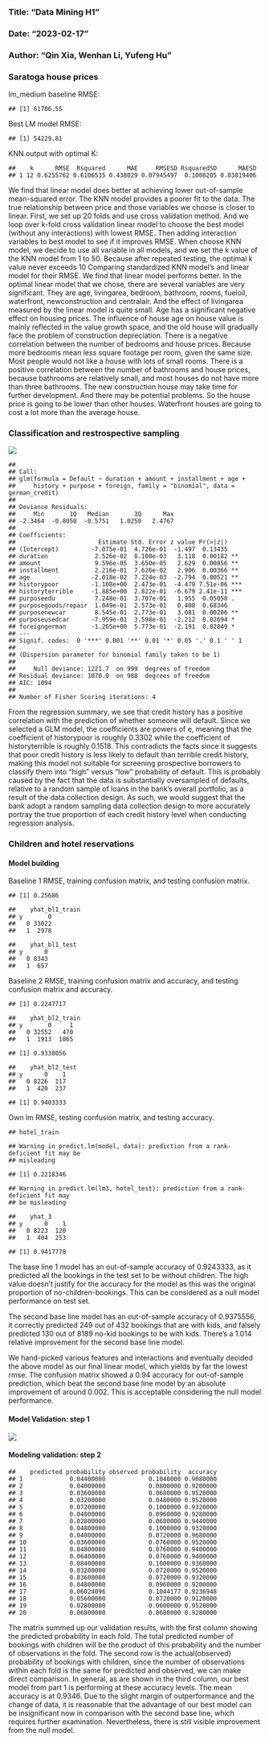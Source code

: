 ### Title: “Data Mining H1”

### Date: “2023-02-17”

### Author: “Qin Xia, Wenhan Li, Yufeng Hu”

### Saratoga house prices

lm\_medium baseline RMSE:

    ## [1] 61706.55

Best LM model RMSE:

    ## [1] 54229.81

KNN output with optimal K:

    ##    k      RMSE  Rsquared      MAE     RMSESD RsquaredSD      MAESD
    ## 1 12 0.6255762 0.6106535 0.438029 0.07945497  0.1008205 0.03819406

We find that linear model does better at achieving lower out-of-sample
mean-squared error. The KNN model provides a poorer fit to the data. The
true relationship between price and those variables we choose is closer
to linear. First, we set up 20 folds and use cross validation method.
And we loop over k-fold cross validation linear model to choose the best
model (without any interactions) with lowest RMSE. Then adding
interaction variables to best model to see if it improves RMSE. When
choose KNN model, we decide to use all variable in all models, and we
set the k value of the KNN model from 1 to 50. Because after repeated
testing, the optimal k value never exceeds 10 Comparing standardized KNN
model’s and linear model for their RMSE. We find that linear model
performs better. In the optimal linear model that we chose, there are
several variables are very significant. They are age, livingarea,
bedroom, bathroom, rooms, fueloil, waterfront, newconstruction and
centralair. And the effect of livingarea measured by the linear model is
quite small. Age has a significant negative effect on housing prices.
The influence of house age on house value is mainly reflected in the
value growth space, and the old house will gradually face the problem of
construction depreciation. There is a negative correlation between the
number of bedrooms and house prices. Because more bedrooms mean less
square footage per room, given the same size. Most people would not like
a house with lots of small rooms. There is a positive correlation
between the number of bathrooms and house prices, because bathrooms are
relatively small, and most houses do not have more than three bathrooms.
The new construction house may take time for further development. And
there may be potential problems. So the house price is going to be lower
than other houses. Waterfront houses are going to cost a lot more than
the average house.

### Classification and restrospective sampling

![](H2_files/figure-markdown_strict/unnamed-chunk-4-1.png)

    ## 
    ## Call:
    ## glm(formula = Default ~ duration + amount + installment + age + 
    ##     history + purpose + foreign, family = "binomial", data = german_credit)
    ## 
    ## Deviance Residuals: 
    ##     Min       1Q   Median       3Q      Max  
    ## -2.3464  -0.8050  -0.5751   1.0250   2.4767  
    ## 
    ## Coefficients:
    ##                       Estimate Std. Error z value Pr(>|z|)    
    ## (Intercept)         -7.075e-01  4.726e-01  -1.497  0.13435    
    ## duration             2.526e-02  8.100e-03   3.118  0.00182 ** 
    ## amount               9.596e-05  3.650e-05   2.629  0.00856 ** 
    ## installment          2.216e-01  7.626e-02   2.906  0.00366 ** 
    ## age                 -2.018e-02  7.224e-03  -2.794  0.00521 ** 
    ## historypoor         -1.108e+00  2.473e-01  -4.479 7.51e-06 ***
    ## historyterrible     -1.885e+00  2.822e-01  -6.679 2.41e-11 ***
    ## purposeedu           7.248e-01  3.707e-01   1.955  0.05058 .  
    ## purposegoods/repair  1.049e-01  2.573e-01   0.408  0.68346    
    ## purposenewcar        8.545e-01  2.773e-01   3.081  0.00206 ** 
    ## purposeusedcar      -7.959e-01  3.598e-01  -2.212  0.02694 *  
    ## foreigngerman       -1.265e+00  5.773e-01  -2.191  0.02849 *  
    ## ---
    ## Signif. codes:  0 '***' 0.001 '**' 0.01 '*' 0.05 '.' 0.1 ' ' 1
    ## 
    ## (Dispersion parameter for binomial family taken to be 1)
    ## 
    ##     Null deviance: 1221.7  on 999  degrees of freedom
    ## Residual deviance: 1070.0  on 988  degrees of freedom
    ## AIC: 1094
    ## 
    ## Number of Fisher Scoring iterations: 4

From the regression summary, we see that credit history has a positive
correlation with the prediction of whether someone will default. Since
we selected a GLM model, the coefficients are powers of e, meaning that
the coefficient of historypoor is roughly 0.3302 while the coefficient
of historyterrible is roughly 0.1518. This contradicts the facts since
it suggests that poor credit history is less likely to default than
terrible credit history, making this model not suitable for screening
prospective borrowers to classify them into “high” versus “low”
probability of default. This is probably caused by the fact that the
data is substantially oversampled of defaults, relative to a random
sample of loans in the bank’s overall portfolio, as a result of the data
collection design. As such, we would suggest that the bank adopt a
random sampling data collection design to more accurately portray the
true proportion of each credit history level when conducting regression
analysis.

### Children and hotel reservations

#### Model building

Baseline 1 RMSE, training confusion matrix, and testing confusion
matrix.

    ## [1] 0.25686

    ##    yhat_bl1_train
    ## y       0
    ##   0 33022
    ##   1  2978

    ##    yhat_bl1_test
    ## y      0
    ##   0 8343
    ##   1  657

Baseline 2 RMSE, training confusion matrix and accuracy, and testing
confusion matrix and accuracy.

    ## [1] 0.2247717

    ##    yhat_bl2_train
    ## y       0     1
    ##   0 32552   470
    ##   1  1913  1065

    ## [1] 0.9338056

    ##    yhat_bl2_test
    ## y      0    1
    ##   0 8226  117
    ##   1  420  237

    ## [1] 0.9403333

Own lm RMSE, testing confusion matrix, and testing accuracy.

    ## hotel_train

    ## Warning in predict.lm(model, data): prediction from a rank-deficient fit may be
    ## misleading

    ## [1] 0.2218346

    ## Warning in predict.lm(lm3, hotel_test): prediction from a rank-deficient fit may
    ## be misleading

    ##    yhat_3
    ## y      0    1
    ##   0 8223  120
    ##   1  404  253

    ## [1] 0.9417778

The base line 1 model has an out-of-sample accuracy of 0.9243333, as it
predicted all the bookings in the test set to be without children. The
high value doesn’t justify for the accuracy for the model as this was
the original proportion of no-children-bookings. This can be considered
as a null model performance on test set.

The second base line model has an out-of-sample accuracy of 0.9375556,
it correctly predicted 249 out of 432 bookings that are with kids, and
falsely predicted 130 out of 8189 no-kid bookings to be with kids.
There’s a 1.014 relative improvement for the second base line model.

We hand-picked various features and interactions and eventually decided
the above model as our final linear model, which yields by far the
lowest rmse. The confusion matrix showed a 0.94 accuracy for
out-of-sample prediction, which beat the second base line model by an
absolute improvement of around 0.002. This is acceptable considering the
null model performance.

#### Model Validation: step 1

![](H2_files/figure-markdown_strict/unnamed-chunk-8-1.png)

#### Modeling validation: step 2

    ##    predicted probability observed probability  accuracy
    ## 1             0.04400000            0.1040000 0.9080000
    ## 2             0.04000000            0.0800000 0.9200000
    ## 3             0.03600000            0.0680000 0.9520000
    ## 4             0.03200000            0.0480000 0.9520000
    ## 5             0.07200000            0.1000000 0.9320000
    ## 6             0.04800000            0.0960000 0.9280000
    ## 7             0.02800000            0.0680000 0.9440000
    ## 8             0.04800000            0.1000000 0.9320000
    ## 9             0.04800000            0.0720000 0.9680000
    ## 10            0.03600000            0.0760000 0.9520000
    ## 11            0.04800000            0.0760000 0.9400000
    ## 12            0.06400000            0.0760000 0.9400000
    ## 13            0.08400000            0.1000000 0.9360000
    ## 14            0.03200000            0.0720000 0.9520000
    ## 15            0.03600000            0.0720000 0.9320000
    ## 16            0.04800000            0.0960000 0.9200000
    ## 17            0.06024096            0.1044177 0.9236948
    ## 18            0.05600000            0.0720000 0.9120000
    ## 19            0.02800000            0.0600000 0.9520000
    ## 20            0.06800000            0.0680000 0.9280000

The matrix summed up our validation results, with the first column
showing the predicted probability in each fold. The total predicted
number of bookings with children will be the product of this probability
and the number of observations in the fold. The second row is the
actual(observed) probability of bookings with children, since the number
of observations within each fold is the same for predicted and observed,
we can make direct comparison. In general, as are shown in the third
column, our best model from part 1 is performing at these accuracy
levels. The mean accuracy is at 0.9346. Due to the slight margin of
outperformance and the change of data, it is reasonable that the
advantage of our best model can be insignificant now in comparison with
the second base line, which requires further examination. Nevertheless,
there is still visible improvement from the null model.

